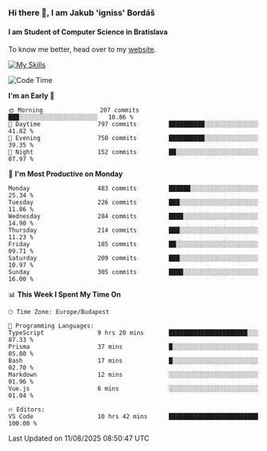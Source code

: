 ### Hi there 👋, I am Jakub 'igniss' Bordáš

#### I am Student of Computer Science in Bratislava
To know me better, head over to my [website](https://bordas.sk).

[![My Skills](https://skillicons.dev/icons?i=js,typescript,html,css,figma,svelte,vue,next,postgresql,nest,express,nodejs)](https://bordas.sk)


<!--START_SECTION:waka-->
![Code Time](http://img.shields.io/badge/Code%20Time-2%2C019%20hrs%203%20mins-blue)

**I'm an Early 🐤** 

```text
🌞 Morning                207 commits         ███░░░░░░░░░░░░░░░░░░░░░░   10.86 % 
🌆 Daytime                797 commits         ██████████░░░░░░░░░░░░░░░   41.82 % 
🌃 Evening                750 commits         ██████████░░░░░░░░░░░░░░░   39.35 % 
🌙 Night                  152 commits         ██░░░░░░░░░░░░░░░░░░░░░░░   07.97 % 
```
📅 **I'm Most Productive on Monday** 

```text
Monday                   483 commits         ██████░░░░░░░░░░░░░░░░░░░   25.34 % 
Tuesday                  226 commits         ███░░░░░░░░░░░░░░░░░░░░░░   11.86 % 
Wednesday                284 commits         ████░░░░░░░░░░░░░░░░░░░░░   14.90 % 
Thursday                 214 commits         ███░░░░░░░░░░░░░░░░░░░░░░   11.23 % 
Friday                   185 commits         ██░░░░░░░░░░░░░░░░░░░░░░░   09.71 % 
Saturday                 209 commits         ███░░░░░░░░░░░░░░░░░░░░░░   10.97 % 
Sunday                   305 commits         ████░░░░░░░░░░░░░░░░░░░░░   16.00 % 
```


📊 **This Week I Spent My Time On** 

```text
🕑︎ Time Zone: Europe/Budapest

💬 Programming Languages: 
TypeScript               9 hrs 20 mins       ██████████████████████░░░   87.33 % 
Prisma                   37 mins             █░░░░░░░░░░░░░░░░░░░░░░░░   05.80 % 
Bash                     17 mins             █░░░░░░░░░░░░░░░░░░░░░░░░   02.70 % 
Markdown                 12 mins             ░░░░░░░░░░░░░░░░░░░░░░░░░   01.96 % 
Vue.js                   6 mins              ░░░░░░░░░░░░░░░░░░░░░░░░░   01.04 % 

🔥 Editors: 
VS Code                  10 hrs 42 mins      █████████████████████████   100.00 % 
```


 Last Updated on 11/08/2025 08:50:47 UTC
<!--END_SECTION:waka-->
